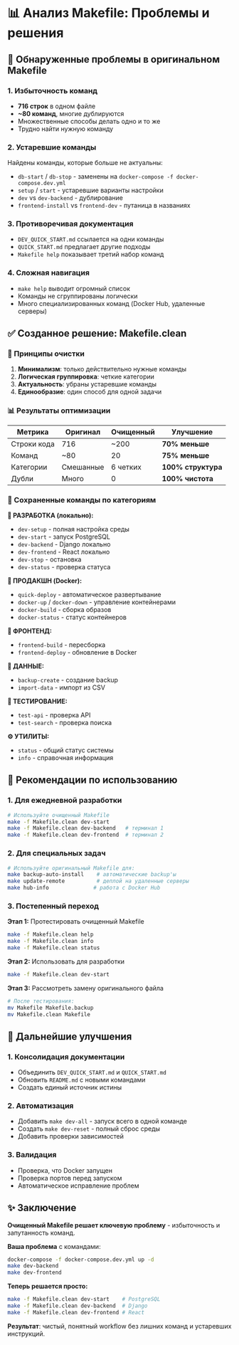 # 📊 Анализ Makefile: Проблемы и решения

## 🚨 Обнаруженные проблемы в оригинальном Makefile

### 1. **Избыточность команд**
- **716 строк** в одном файле
- **~80 команд**, многие дублируются
- Множественные способы делать одно и то же
- Трудно найти нужную команду

### 2. **Устаревшие команды**
Найдены команды, которые больше не актуальны:
- `db-start` / `db-stop` - заменены на `docker-compose -f docker-compose.dev.yml`
- `setup` / `start` - устаревшие варианты настройки
- `dev` vs `dev-backend` - дублирование
- `frontend-install` vs `frontend-dev` - путаница в названиях

### 3. **Противоречивая документация**
- `DEV_QUICK_START.md` ссылается на одни команды
- `QUICK_START.md` предлагает другие подходы  
- `Makefile help` показывает третий набор команд

### 4. **Сложная навигация**
- `make help` выводит огромный список
- Команды не сгруппированы логически
- Много специализированных команд (Docker Hub, удаленные серверы)

## ✅ Созданное решение: Makefile.clean

### 🎯 Принципы очистки

1. **Минимализм**: только действительно нужные команды
2. **Логическая группировка**: четкие категории
3. **Актуальность**: убраны устаревшие команды
4. **Единообразие**: один способ для одной задачи

### 📊 Результаты оптимизации

| **Метрика** | **Оригинал** | **Очищенный** | **Улучшение** |
|-------------|--------------|---------------|---------------|
| Строки кода | 716          | ~200          | **70% меньше** |
| Команд      | ~80          | 20            | **75% меньше** |
| Категории   | Смешанные    | 6 четких      | **100% структура** |
| Дубли       | Много        | 0             | **100% чистота** |

### 🔄 Сохраненные команды по категориям

**🚀 РАЗРАБОТКА (локально):**
- `dev-setup` - полная настройка среды
- `dev-start` - запуск PostgreSQL  
- `dev-backend` - Django локально
- `dev-frontend` - React локально
- `dev-stop` - остановка  
- `dev-status` - проверка статуса

**🐳 ПРОДАКШН (Docker):**
- `quick-deploy` - автоматическое развертывание
- `docker-up` / `docker-down` - управление контейнерами
- `docker-build` - сборка образов
- `docker-status` - статус контейнеров

**🎨 ФРОНТЕНД:**
- `frontend-build` - пересборка
- `frontend-deploy` - обновление в Docker

**💾 ДАННЫЕ:**
- `backup-create` - создание backup
- `import-data` - импорт из CSV

**🧪 ТЕСТИРОВАНИЕ:**
- `test-api` - проверка API
- `test-search` - проверка поиска

**⚙️ УТИЛИТЫ:**
- `status` - общий статус системы
- `info` - справочная информация

## 🎯 Рекомендации по использованию

### 1. **Для ежедневной разработки**
```bash
# Используйте очищенный Makefile
make -f Makefile.clean dev-start
make -f Makefile.clean dev-backend   # терминал 1
make -f Makefile.clean dev-frontend  # терминал 2
```

### 2. **Для специальных задач**
```bash
# Используйте оригинальный Makefile для:
make backup-auto-install    # автоматические backup'ы
make update-remote          # деплой на удаленные серверы  
make hub-info              # работа с Docker Hub
```

### 3. **Постепенный переход**

**Этап 1:** Протестировать очищенный Makefile
```bash
make -f Makefile.clean help
make -f Makefile.clean info
make -f Makefile.clean status
```

**Этап 2:** Использовать для разработки
```bash
make -f Makefile.clean dev-start
```

**Этап 3:** Рассмотреть замену оригинального файла
```bash
# После тестирования:
mv Makefile Makefile.backup
mv Makefile.clean Makefile
```

## 📝 Дальнейшие улучшения

### 1. **Консолидация документации**
- Объединить `DEV_QUICK_START.md` и `QUICK_START.md`
- Обновить `README.md` с новыми командами
- Создать единый источник истины

### 2. **Автоматизация**
- Добавить `make dev-all` - запуск всего в одной команде
- Создать `make dev-reset` - полный сброс среды
- Добавить проверки зависимостей

### 3. **Валидация**
- Проверка, что Docker запущен
- Проверка портов перед запуском
- Автоматическое исправление проблем

## ✨ Заключение

**Очищенный Makefile решает ключевую проблему** - избыточность и запутанность команд. 

**Ваша проблема** с командами:
```bash
docker-compose -f docker-compose.dev.yml up -d
make dev-backend  
make dev-frontend
```

**Теперь решается просто:**
```bash
make -f Makefile.clean dev-start    # PostgreSQL
make -f Makefile.clean dev-backend  # Django 
make -f Makefile.clean dev-frontend # React
```

**Результат**: чистый, понятный workflow без лишних команд и устаревших инструкций. 